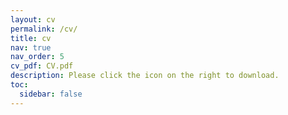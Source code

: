 ```yaml
---
layout: cv
permalink: /cv/
title: cv
nav: true
nav_order: 5
cv_pdf: CV.pdf
description: Please click the icon on the right to download.
toc:
  sidebar: false
---
```

